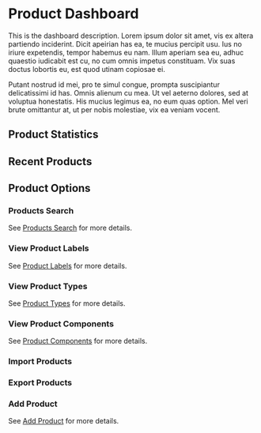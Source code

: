 # Product Dashboard

This is the dashboard description. Lorem ipsum dolor sit amet, vis ex altera partiendo inciderint. Dicit apeirian has ea, te mucius percipit usu. Ius no iriure expetendis, tempor habemus eu nam. Illum aperiam sea eu, adhuc quaestio iudicabit est cu, no cum omnis impetus constituam. Vix suas doctus lobortis eu, est quod utinam copiosae ei.

Putant nostrud id mei, pro te simul congue, prompta suscipiantur delicatissimi id has. Omnis alienum cu mea. Ut vel aeterno dolores, sed at voluptua honestatis. His mucius legimus ea, no eum quas option. Mel veri brute omittantur at, ut per nobis molestiae, vix ea veniam vocent.

## Product Statistics

## Recent Products

## Product Options

### Products Search

See [Products Search](https://qtracehelp.github.io/QTrace-Help/products-search) for more details.

### View Product Labels

See [Product Labels](https://qtracehelp.github.io/QTrace-Help/products-labels) for more details.

### View Product Types

See [Product Types](https://qtracehelp.github.io/QTrace-Help/products-types) for more details.

### View Product Components

See [Product Components](https://qtracehelp.github.io/QTrace-Help/products-components) for more details.

### Import Products

### Export Products

### Add Product

See [Add Product](https://qtracehelp.github.io/QTrace-Help/products-add) for more details.






